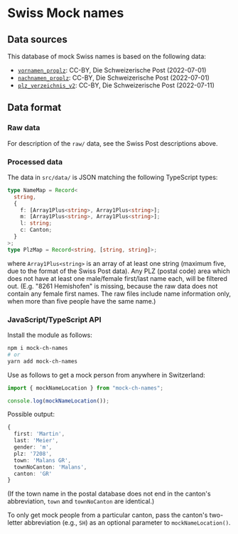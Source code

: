# Swiss Mock names

## Data sources

This database of mock Swiss names is based on the following data:

- [`vornamen_proplz`](https://swisspost.opendatasoft.com/explore/dataset/vornamen_proplz/information/):
  CC-BY, Die Schweizerische Post (2022-07-01)
- [`nachnamen_proplz`](https://swisspost.opendatasoft.com/explore/dataset/nachnamen_proplz/information/):
  CC-BY, Die Schweizerische Post (2022-07-01)
- [`plz_verzeichnis_v2`](https://swisspost.opendatasoft.com/explore/dataset/plz_verzeichnis_v2/information/):
  CC-BY, Die Schweizerische Post (2022-07-11)

## Data format

### Raw data

For description of the `raw/` data, see the Swiss Post descriptions above.

### Processed data

The data in `src/data/` is JSON matching the following TypeScript types:

```typescript
type NameMap = Record<
  string,
  {
    f: [Array1Plus<string>, Array1Plus<string>];
    m: [Array1Plus<string>, Array1Plus<string>];
    l: string;
    c: Canton;
  }
>;
type PlzMap = Record<string, [string, string]>;
```

where `Array1Plus<string>` is an array of at least one string (maximum five, due
to the format of the Swiss Post data). Any PLZ (postal code) area which does not
have at least one male/female first/last name each, will be filtered out. (E.g.
"8261 Hemishofen" is missing, because the raw data does not contain any female
first names. The raw files include name information only, when more than five
people have the same name.)

### JavaScript/TypeScript API

Install the module as follows:

```sh
npm i mock-ch-names
# or
yarn add mock-ch-names
```

Use as follows to get a mock person from anywhere in Switzerland:

```typescript
import { mockNameLocation } from "mock-ch-names";

console.log(mockNameLocation());
```

Possible output:

```typescript
{
  first: 'Martin',
  last: 'Meier',
  gender: 'm',
  plz: '7208',
  town: 'Malans GR',
  townNoCanton: 'Malans',
  canton: 'GR'
}
```
(If the town name in the postal database does not end in the canton's
abbreviation, `town` and `townNoCanton` are identical.)

To only get mock people from a particular canton, pass the canton's two-letter
abbreviation (e.g., `SH`) as an optional parameter to `mockNameLocation()`.
